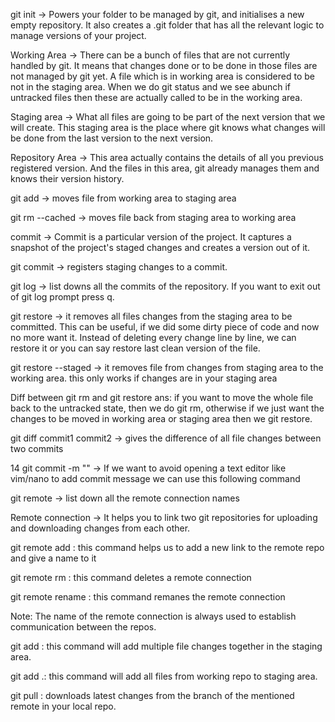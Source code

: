 git init -> Powers your folder to be managed by git, and initialises a new empty repository. It also creates a .git folder that has all the relevant logic to manage versions of your project.

Working Area -> There can be a bunch of files that are not currently handled by git. It means that changes done or to be done in those files are not managed by git yet. A file which is in working area is considered to be not in the staging area. When we do git status and we see abunch if untracked files then these are actually called to be in the working area.

Staging area -> What all files are going to be part of the next version that we will create. This staging area is the place where git knows what changes will be done from the last version to the next version.

Repository Area -> This area actually contains the details of all you previous registered version. And the files in this area, git already manages them and knows their version history.

git add <file> -> moves file from working area to staging area

git rm --cached <file> -> moves file back from staging area to working area

commit -> Commit is a particular version of the project. It captures a snapshot of the project's staged changes and creates a version out of it.

git commit -> registers staging changes to a commit.

git log -> list downs all the commits of the repository. If you want to exit out of git log prompt press q.

git restore <file> -> it removes all files changes from the staging area to be committed. This can be useful, if we did some dirty piece of code and now no more want it. Instead of deleting every change line by line, we can restore it or you can say restore last clean version of the file.

git restore --staged <file> -> it removes file from changes from staging area to the working area. this only works if changes are in your staging area

Diff between git rm and git restore ans: if you want to move the whole file back to the untracked state, then we do git rm, otherwise if we just want the changes to be moved in working area or staging area then we git restore.

git diff commit1 commit2 -> gives the difference of all file changes between two commits

14 git commit -m "<your commit message>" -> If we want to avoid opening a text editor like vim/nano to add commit message we can use this following command

git remote -> list down all the remote connection names

Remote connection -> It helps you to link two git repositories for uploading and downloading changes from each other.

git remote add <name of remote> <link of the remote> : this command helps us to add a new link to the remote repo and give a name to it

git remote rm <name of remote> : this command deletes a remote connection

git remote rename <olanme> <newname> : this command remanes the remote connection

Note: The name of the remote connection is always used to establish communication between the repos.

git add <file1> <file2> <file3>: this command will add multiple file changes together in the staging area.

git add .: this command will add all files from working repo to staging area.

git pull <remote name> <branch name> : downloads latest changes from the branch of the mentioned remote in your local repo.
